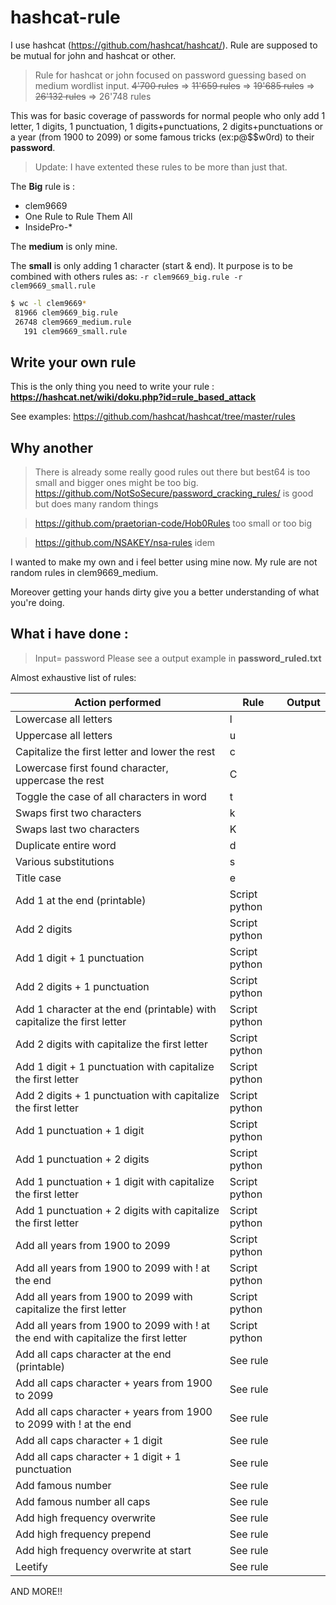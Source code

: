 # hashcat-rule
I use hashcat (https://github.com/hashcat/hashcat/).
Rule are supposed to be mutual for john and hashcat or other.

> Rule for hashcat or john focused on password guessing based on medium wordlist input. ~~4'700 rules~~ => ~~11'659 rules~~ => ~~19'685 rules~~ => ~~26'132 rules~~ => 26'748 rules

This was for basic coverage of passwords for normal people who only add 1 letter, 1 digits, 1 punctuation, 1 digits+punctuations, 2 digits+punctuations or a year (from 1900 to 2099) or some famous tricks (ex:p@$$w0rd) to their **password**.

> Update: I have extented these rules to be more than just that.

The **Big** rule is :
* clem9669
* One Rule to Rule Them All
* InsidePro-*

The **medium** is only mine.

The **small** is only adding 1 character (start & end). 
It purpose is to be combined with others rules as: `-r clem9669_big.rule -r clem9669_small.rule`

```sh
$ wc -l clem9669*
 81966 clem9669_big.rule
 26748 clem9669_medium.rule
   191 clem9669_small.rule
   ```


## Write your own rule

This is the only thing you need to write your rule : **https://hashcat.net/wiki/doku.php?id=rule_based_attack**

See examples: https://github.com/hashcat/hashcat/tree/master/rules

## Why another
> There is already some really good rules out there but best64 is too small and bigger ones might be too big.
https://github.com/NotSoSecure/password_cracking_rules/ is good but does many random things

> https://github.com/praetorian-code/Hob0Rules too small or too big

> https://github.com/NSAKEY/nsa-rules idem

I wanted to make my own and i feel better using mine now. My rule are not random rules in clem9669_medium.


Moreover getting your hands dirty give you a better understanding of what you're doing.

## What i have done : 

> Input= password
> Please see a output example in **password_ruled.txt**

Almost exhaustive list of rules:

Action performed | Rule | Output 
-----|-------|-------
Lowercase all letters	 | l | 
Uppercase all letters	 | u | 
Capitalize the first letter and lower the rest | c | 
Lowercase first found character, uppercase the rest | C | 
Toggle the case of all characters in word | t | 
Swaps first two characters	 | k | 
Swaps last two characters | K | 
Duplicate entire word	 | d | 
Various substitutions | s |
Title case | e |
Add 1  at the end (printable) | Script python | 
Add 2 digits |Script python | 
Add 1 digit + 1 punctuation | Script python | 
Add 2 digits + 1 punctuation | Script python | 
Add 1 character at the end (printable) with capitalize the first letter | Script python | 
Add 2 digits with capitalize the first letter| Script python | 
Add 1 digit + 1 punctuation with capitalize the first letter| Script python | 
Add 2 digits + 1 punctuation with capitalize the first letter| Script python | 
Add 1 punctuation + 1 digit | Script python | 
Add 1 punctuation + 2 digits | Script python | 
Add 1 punctuation + 1 digit with capitalize the first letter| Script python | 
Add 1 punctuation + 2 digits with capitalize the first letter| Script python | 
Add all years from 1900 to 2099 | Script python | 
Add all years from 1900 to 2099 with ! at the end | Script python | 
Add all years from 1900 to 2099 with capitalize the first letter|Script python | 
Add all years from 1900 to 2099 with ! at the end with capitalize the first letter|Script python | 
Add all caps character at the end (printable) | See rule| 
Add all caps character + years from 1900 to 2099 | See rule| 
Add all caps character + years from 1900 to 2099 with ! at the end | See rule| 
Add all caps character + 1 digit | See rule| 
Add all caps character + 1 digit + 1 punctuation | See rule| 
Add famous number | See rule | 
Add famous number all caps| See rule | 
Add high frequency overwrite | See rule | 
Add high frequency prepend | See rule | 
Add high frequency overwrite at start | See rule | 
Leetify | See rule | 

AND MORE!!

